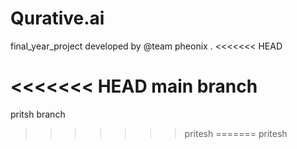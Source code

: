 # Qurative.ai
final_year_project
developed by @team pheonix .
<<<<<<< HEAD

<<<<<<< HEAD
main branch
=======
pritsh branch
>>>>>>> pritesh
=======
>>>>>>> pritesh
